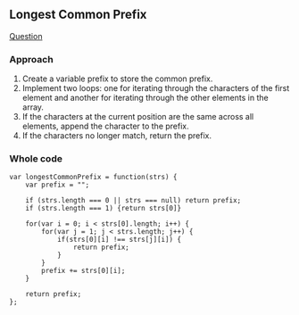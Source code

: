 ## Longest Common Prefix

[Question](https://leetcode.com/problems/longest-common-prefix/)

### Approach

1. Create a variable prefix to store the common prefix.
2. Implement two loops: one for iterating through the characters of the first element and another for iterating through the other elements in the array.
3. If the characters at the current position are the same across all elements, append the character to the prefix.
4. If the characters no longer match, return the prefix.

### Whole code

```
var longestCommonPrefix = function(strs) {
    var prefix = "";

    if (strs.length === 0 || strs === null) return prefix;
    if (strs.length === 1) {return strs[0]}

    for(var i = 0; i < strs[0].length; i++) {
        for(var j = 1; j < strs.length; j++) {
            if(strs[0][i] !== strs[j][i]) {
                return prefix;
            }
        }
        prefix += strs[0][i];
    }

    return prefix;
};
```
